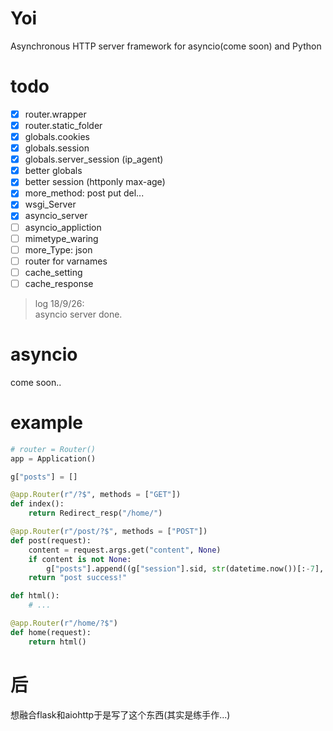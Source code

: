 # Yoi
Asynchronous HTTP server framework for asyncio(come soon) and Python

# todo
- [x] router.wrapper
- [x] router.static_folder
- [x] globals.cookies
- [x] globals.session
- [x] globals.server_session (ip_agent)
- [x] better globals
- [x] better session (httponly max-age)
- [x] more_method: post put del...
- [x] wsgi_Server
- [x] asyncio_server
- [ ] asyncio_appliction
- [ ] mimetype_waring
- [ ] more_Type: json
- [ ] router for varnames
- [ ] cache_setting
- [ ] cache_response

> log 18/9/26:
> <br>asyncio server done.
> <br>


# asyncio
come soon..

# example
```python
# router = Router()
app = Application()

g["posts"] = []

@app.Router(r"/?$", methods = ["GET"])
def index():
    return Redirect_resp("/home/")

@app.Router(r"/post/?$", methods = ["POST"])
def post(request):
    content = request.args.get("content", None)
    if content is not None:
        g["posts"].append((g["session"].sid, str(datetime.now())[:-7], content))
    return "post success!"

def html():
    # ...

@app.Router(r"/home/?$")
def home(request):
    return html()

```

# 后
想融合flask和aiohttp于是写了这个东西(其实是练手作...)
